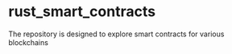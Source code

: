 # rust_smart_contracts
The repository is designed to explore smart contracts for various blockchains
